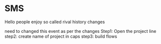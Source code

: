 # SMS
Hello people enjoy
so called rival history changes

need to changed this event as per the changes
Step1: Open the project line
step2: create name of project in caps
step3: build flows
